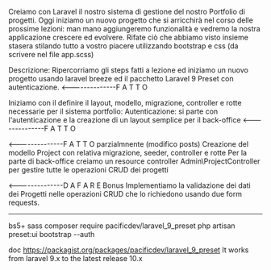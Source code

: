 Creiamo con Laravel il nostro sistema di gestione del nostro Portfolio di progetti.
Oggi iniziamo un nuovo progetto che si arricchirà nel corso delle prossime lezioni: man mano aggiungeremo funzionalità e vedremo la nostra applicazione crescere ed evolvere.
Rifate ciò che abbiamo visto insieme stasera stilando tutto a vostro piacere utilizzando bootstrap e css (da scrivere nel file app.scss)

Descrizione:
Ripercorriamo gli steps fatti a lezione ed iniziamo un nuovo progetto usando laravel breeze ed il pacchetto Laravel 9 Preset con autenticazione.  <--------------F A T T O

Iniziamo con il definire il layout, modello, migrazione, controller e rotte necessarie per il sistema portfolio:
Autenticazione: si parte con l'autenticazione e la creazione di un layout semplice per il back-office <--------------F A T T O

<--------------F A T T O parzialmnente (modifico posts)
Creazione del modello Project con relativa migrazione, seeder, controller e rotte
Per la parte di back-office creiamo un resource controller Admin\ProjectController per gestire tutte le operazioni CRUD dei progetti

<--------------D A    F A R E
Bonus
Implementiamo la validazione dei dati dei Progetti nelle operazioni CRUD che lo richiedono usando due form requests.





________________________________________________________________
bs5+ sass
composer require pacificdev/laravel_9_preset
php artisan preset:ui bootstrap --auth

doc
https://packagist.org/packages/pacificdev/laravel_9_preset
It works from laravel 9.x to the latest release 10.x

